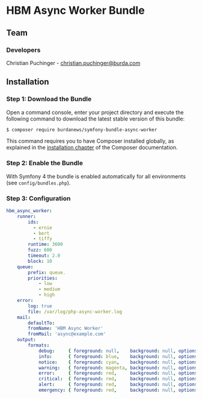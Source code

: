 # HBM Async Worker Bundle

## Team

### Developers
Christian Puchinger - christian.puchinger@burda.com

## Installation

### Step 1: Download the Bundle

Open a command console, enter your project directory and execute the
following command to download the latest stable version of this bundle:

```bash
$ composer require burdanews/symfony-bundle-async-worker
```

This command requires you to have Composer installed globally, as explained
in the [installation chapter](https://getcomposer.org/doc/00-intro.md)
of the Composer documentation.

### Step 2: Enable the Bundle

With Symfony 4 the bundle is enabled automatically for all environments (see `config/bundles.php`). 


### Step 3: Configuration

```yml
hbm_async_worker:
    runner:
        ids:
          - ernie
          - bert
          - tiffy
        runtime: 3600
        fuzz: 600
        timeout: 2.0
        block: 10
    queue:
        prefix: queue.
        priorities:
            - low
            - medium
            - high
    error:
        log: true
        file: /var/log/php-async-worker.log
    mail:
        defaultTo: 
        fromName: 'HBM Async Worker'
        fromMail: 'async@example.com'
    output:
        formats:
            debug:     { foreground: null,    background: null, options: [] }
            info:      { foreground: blue,    background: null, options: [] }
            notice:    { foreground: cyan,    background: null, options: [] }
            warning:   { foreground: magenta, background: null, options: [] }
            error:     { foreground: red,     background: null, options: [] }
            critical:  { foreground: red,     background: null, options: [] }
            alert:     { foreground: red,     background: null, options: [bold] }
            emergency: { foreground: red,     background: null, options: [bold] }
```

